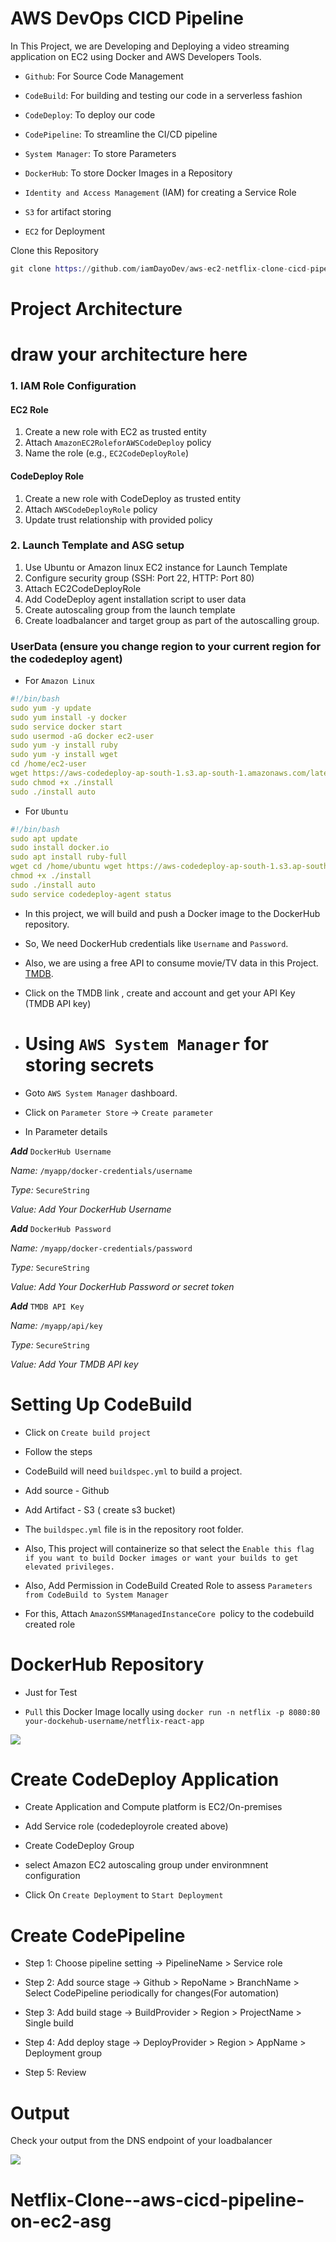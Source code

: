# AWS DevOps CICD Pipeline

In This Project, we are Developing and Deploying a video streaming application on EC2 using Docker and AWS Developers Tools.

* `Github`: For Source Code Management

* `CodeBuild`: For building and testing our code in a serverless fashion

* `CodeDeploy`: To deploy our code

* `CodePipeline`: To streamline the CI/CD pipeline

* `System Manager`: To store Parameters

* `DockerHub`: To store Docker Images in a Repository

* `Identity and Access Management` (IAM) for creating a Service Role

* `S3` for artifact storing

* `EC2` for Deployment

Clone this Repository

```elixir
git clone https://github.com/iamDayoDev/aws-ec2-netflix-clone-cicd-pipeline.git
```

# **Project Architecture**

# **draw your architecture here**


### 1. IAM Role Configuration

#### EC2 Role
1. Create a new role with EC2 as trusted entity
2. Attach `AmazonEC2RoleforAWSCodeDeploy` policy
3. Name the role (e.g., `EC2CodeDeployRole`)

#### CodeDeploy Role
1. Create a new role with CodeDeploy as trusted entity
2. Attach `AWSCodeDeployRole` policy
4. Update trust relationship with provided policy

### 2. Launch Template and ASG setup

1. Use Ubuntu or Amazon linux  EC2 instance for Launch Template
2. Configure security group (SSH: Port 22, HTTP: Port 80)
3. Attach EC2CodeDeployRole
4. Add CodeDeploy agent installation script to user data
5. Create autoscaling group from the launch template
6. Create loadbalancer and target group as part of the autoscalling group.

### UserData (ensure you change region to your current region for the codedeploy agent)
* For `Amazon Linux`
```yaml
#!/bin/bash
sudo yum -y update
sudo yum install -y docker
sudo service docker start
sudo usermod -aG docker ec2-user
sudo yum -y install ruby
sudo yum -y install wget
cd /home/ec2-user
wget https://aws-codedeploy-ap-south-1.s3.ap-south-1.amazonaws.com/latest/install
sudo chmod +x ./install
sudo ./install auto
```

* For `Ubuntu`
```yaml
#!/bin/bash
sudo apt update
sudo install docker.io
sudo apt install ruby-full
wget cd /home/ubuntu wget https://aws-codedeploy-ap-south-1.s3.ap-south-1.amazonaws.com/latest/install
chmod +x ./install
sudo ./install auto
sudo service codedeploy-agent status
```

* In this project, we will build and push a Docker image to the DockerHub repository.

* So, We need DockerHub credentials like `Username` and `Password`.

* Also, we are using a free API to consume movie/TV data in this Project. [TMDB](https://www.themoviedb.org/).
* Click on the TMDB link , create and account and get your API Key (TMDB API key)

* # **Using** `AWS System Manager` for storing secrets

* Goto `AWS System Manager` dashboard.

* Click on `Parameter Store` -&gt; `Create parameter`

* In Parameter details

***Add*** `DockerHub Username`

*Name:* `/myapp/docker-credentials/username`

*Type:* `SecureString`

*Value: Add Your DockerHub Username*

***Add*** `DockerHub Password`

*Name:* `/myapp/docker-credentials/password`

*Type:* `SecureString`

*Value: Add Your DockerHub Password or secret token*

***Add*** `TMDB API Key`

*Name:* `/myapp/api/key`

*Type:* `SecureString`

*Value: Add Your TMDB API key*

# **Setting Up CodeBuild**

* Click on `Create build project`

* Follow the steps

* CodeBuild will need `buildspec.yml` to build a project.
  
* Add source - Github
  
* Add Artifact - S3 ( create s3 bucket)

* The `buildspec.yml` file is in the repository root folder.

* Also, This project will containerize so that select the `Enable this flag if you want to build Docker images or want your builds to get elevated privileges.`

* Also, Add Permission in CodeBuild Created Role to assess `Parameters from CodeBuild to System Manager`

* For this, Attach `AmazonSSMManagedInstanceCore `policy to the codebuild created role


# **DockerHub Repository**

* Just for Test

* `Pull` this Docker Image locally using `docker run -n netflix -p 8080:80 your-dockehub-username/netflix-react-app`

![](https://miro.medium.com/v2/resize:fit:802/1*84WPkjw5a1ddu8QS7Brx7g.png)

# **Create CodeDeploy Application**

* Create Application and Compute platform is EC2/On-premises
  
* Add Service role (codedeployrole created above)
  
* Create CodeDeploy Group
  
* select  Amazon EC2 autoscaling group under environmnent configuration

* Click On `Create Deployment` to `Start Deployment`


# **Create CodePipeline**

* Step 1: Choose pipeline setting -&gt; PipelineName &gt; Service role

* Step 2: Add source stage -&gt; Github &gt; RepoName &gt; BranchName &gt; Select CodePipeline periodically for changes(For automation)

* Step 3: Add build stage -&gt; BuildProvider &gt; Region &gt; ProjectName &gt; Single build

* Step 4: Add deploy stage -&gt; DeployProvider &gt; Region &gt; AppName &gt; Deployment group

* Step 5: Review



# **Output**

Check your output from the DNS endpoint of your loadbalancer

![](https://miro.medium.com/v2/resize:fit:1146/1*AXXMABbwjT5zFi5zibzP5A.png)


# Netflix-Clone--aws-cicd-pipeline-on-ec2-asg
